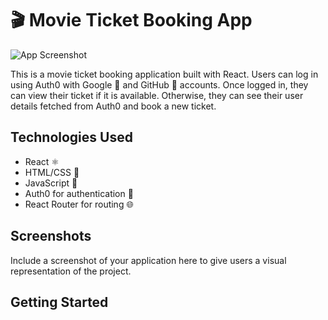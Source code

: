 # 🎬 Movie Ticket Booking App

![App Screenshot](screenshot.png)

This is a movie ticket booking application built with React. Users can log in using Auth0 with Google 📧 and GitHub 🐙 accounts. Once logged in, they can view their ticket if it is available. Otherwise, they can see their user details fetched from Auth0 and book a new ticket.


## Technologies Used

- React ⚛️
- HTML/CSS 🎨
- JavaScript 🚀
- Auth0 for authentication 🔐
- React Router for routing 🌐


## Screenshots

Include a screenshot of your application here to give users a visual representation of the project.

## Getting Started
